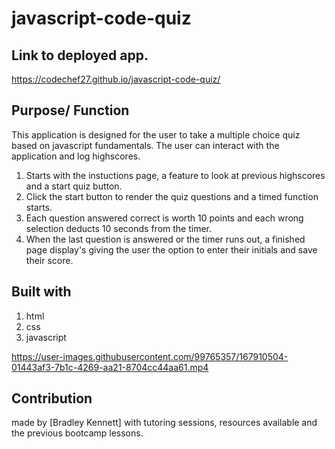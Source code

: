 # javascript-code-quiz

## Link to deployed app.
https://codechef27.github.io/javascript-code-quiz/

## Purpose/ Function
This application is designed for the user to take a multiple choice quiz based on javascript fundamentals.
The user can interact with the application and log highscores. 

1. Starts with the instuctions page, a feature to look at previous highscores and a start quiz button. 
2. Click the start button to render the quiz questions and a timed function starts. 
3. Each question answered correct is worth 10 points and each wrong selection deducts 10 seconds from the timer. 
4. When the last question is answered or the timer runs out, a finished page display's giving the user the option to enter their initials and save their score. 


## Built with
1. html 
2. css 
3. javascript


https://user-images.githubusercontent.com/99765357/167910504-01443af3-7b1c-4269-aa21-8704cc44aa61.mp4





## Contribution
made by [Bradley Kennett] with tutoring sessions, resources available and the previous bootcamp lessons. 
